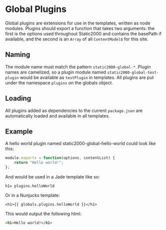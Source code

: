 # Global Plugins

Global plugins are extensions for use in the templates, written as node modules. Plugins should export a function that takes two arguments: the first is the options used throughout Static2000 and contains the basePath if available, and the second is an `Array` of all `ContentModel`s for this site.

## Naming

The module name must match the pattern `static2000-global-*`. Plugin names are camelized, so a plugin module named `static2000-global-test-plugin` would be available as `testPlugin` in templates. All plugins are put under the namespace `plugins` on the globals object.

## Loading

All plugins added as dependencies to the current `package.json` are automatically loaded and available in all templates.

## Example

A hello world plugin named static2000-global-hello-world could look like this:

```js
module.exports = function(options, contentList) {
	return "Hello world!";
};
```

And would be used in a Jade template like so:

```jade
h1= plugins.helloWorld
```

Or in a Nunjucks template:

```htmldjango
<h1>{{ globals.plugins.helloWorld }}</h1>
```

This would output the following html:

```html
<h1>Hello world!</h1>
```
